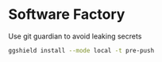 # Software Factory

Use git guardian to avoid leaking secrets
```bash
ggshield install --mode local -t pre-push
```
